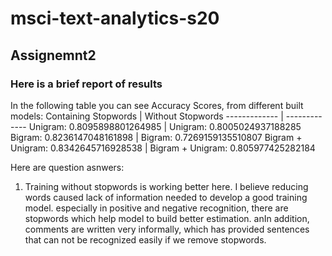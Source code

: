# msci-text-analytics-s20
## Assignemnt2
### Here is a brief report of results
In the following table you can see Accuracy Scores, from different built models:
Containing Stopwords  | Without Stopwords
------------- | -------------
Unigram: 0.8095898801264985  | Unigram: 0.8005024937188285 
Bigram: 0.8236147048161898  | Bigram: 0.7269159135510807
Bigram + Unigram: 0.8342645716928538  | Bigram + Unigram: 0.805977425282184

Here are question asnwers:

1. Training without stopwords is working better here. 
I believe reducing words caused lack of information needed to develop a good training model.
especially in positive and negative recognition, there are stopwords which help model to build better estimation.
anIn addition, comments are written very informally, which has provided sentences that can not be recognized easily if we remove stopwords.
